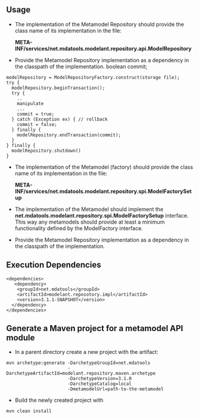 <!-- MACRO{toc} -->

Usage
-----

  * The implementation of the Metamodel Repository should provide the class name of its implementation in the file:
    
    **META-INF/services/net.mdatools.modelant.repository.api.ModelRepository**
    
  * Provide the Metamodel Repository implementation as a dependency in the classpath of the implementation.
    boolean commit;
```     
modelRepository = ModelRepositoryFactory.construct(storage file);
try {
  modelRepository.beginTransaction();
  try {
    .. 
    manipulate
    ... 
    commit = true;
  } catch (Exception ex) { // rollback
    commit = false;
  } finally {
    modelRepository.endTransaction(commit);
  }
} finally {
  modelRepository.shutdown()
}
```    
  * The implementation of the Metamodel (factory) should provide the class name of its implementation in the file:
  
    **META-INF/services/net.mdatools.modelant.repository.spi.ModelFactorySetup**
    
  * The implementation of the Metamodel should implement the **net.mdatools.modelant.repository.spi.ModelFactorySetup** interface. This way any metamodels should provide at least a minimum functionality defined by the ModelFactory interface.
  * Provide the Metamodel Repository implementation as a dependency in the classpath of the implementation.

Execution Dependencies
----
```
<dependencies>
   <dependency>
    <groupId>net.mdatools</groupId>
    <artifactId>modelant.reposotory.impl</artifactId>
    <version>3.1.1-SNAPSHOT</version>
  </dependency>
</dependencies>
```

Generate a Maven project for a metamodel API module
-----

* In a parent directory create a new project with the artifact: 

```
mvn archetype:generate -DarchetypeGroupId=net.mdatools 
                       -DarchetypeArtifactId=modelant.repository.maven.archetype 
                       -DarchetypeVersion=3.1.0 
                       -DarchetypeCatalog=local 
                       -DmetamodelUrl=path-to-the-metamodel
```
   
* Build the newly created project with

```
mvn clean install
```
